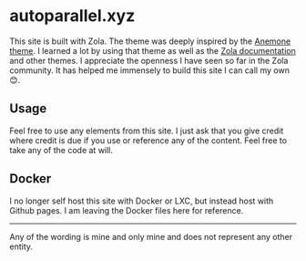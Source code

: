 # autoparallel.xyz
This site is built with Zola. 
The theme was deeply inspired by the [Anemone theme](https://anemone.pages.dev). 
I learned a lot by using that theme as well as the [Zola documentation](https://www.getzola.org/documentation/getting-started/introduction/) and other themes.
I appreciate the openness I have seen so far in the Zola community. 
It has helped me immensely to build this site I can call my own 😊.

## Usage
Feel free to use any elements from this site. 
I just ask that you give credit where credit is due if you use or reference any of the content.
Feel free to take any of the code at will.

## Docker
I no longer self host this site with Docker or LXC, but instead host with Github pages.
I am leaving the Docker files here for reference.

---

Any of the wording is mine and only mine and does not represent any other entity.